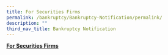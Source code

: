 ```yaml
---
title: For Securities Firms
permalink: /bankruptcy/Bankruptcy-Notification/permalink/
description: ""
third_nav_title: Bankruptcy Notification
---
```

<u><b>For Securities Firms</b></u><br>